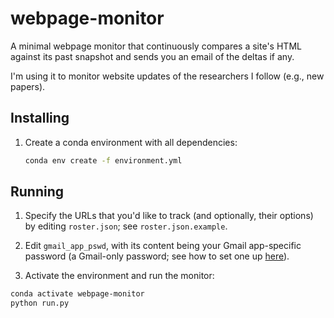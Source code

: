 # webpage-monitor

A minimal webpage monitor that continuously compares a site's HTML against its
past snapshot and sends you an email of the deltas if any.

I'm using it to monitor website updates of the researchers I follow (e.g., new papers).

## Installing

1. Create a conda environment with all dependencies:

   ```bash
   conda env create -f environment.yml
   ```

## Running

1. Specify the URLs that you'd like to track (and optionally, their options) by
editing `roster.json`; see `roster.json.example`.

1. Edit `gmail_app_pswd`, with its content being your Gmail app-specific password
(a Gmail-only password; see how to set one up [here](https://support.google.com/accounts/answer/185833?hl=en)).

1. Activate the environment and run the monitor:

```bash
conda activate webpage-monitor
python run.py
```
